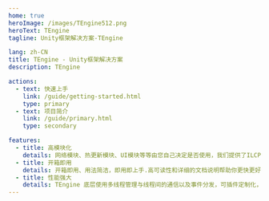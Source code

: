 ```yaml
---
home: true
heroImage: /images/TEngine512.png
heroText: TEngine
tagline: Unity框架解决方案-TEngine

lang: zh-CN
title: TEngine - Unity框架解决方案
description: TEngine

actions:
  - text: 快速上手
    link: /guide/getting-started.html
    type: primary
  - text: 项目简介
    link: /guide/primary.html
    type: secondary

features:
  - title: 高模块化
    details: 网络模块、热更新模块、UI模块等等由您自己决定是否使用，我们提供了ILCPP的huatuo热更新或者Mono的ILRuntime热更新，集成了Protobuf工具等其他强大的工具。
  - title: 开箱即用
    details: 开箱即用、用法简洁，即用即上手.高可读性和详细的文档说明帮助你更快更好的进行游戏开发。您不需要关心框架的底层，分离独自实现您的GamePlay。
  - title: 性能强大
    details: TEngine 底层使用多线程管理与线程间的通信以及事件分发，可插件定制化，把复杂游戏简单化切以高性能、低耦合度实现。
---
```


